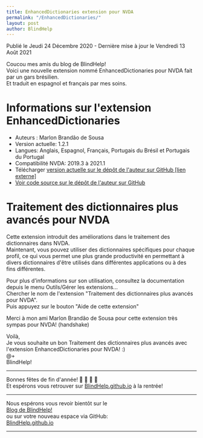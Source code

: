 ```yaml
---
title: EnhancedDictionaries extension pour NVDA
permalink: "/EnhancedDictionaries/"
layout: post
author: BlindHelp
---
```


<footer>Publié le Jeudi 24 Décembre 2020 - Dernière mise à jour le Vendredi 13 Août 2021</footer>


Coucou mes amis du blog de BlindHelp!    
Voici une nouvelle extension nommé EnhancedDictionaries pour NVDA fait  par un gars brésilien.    
Et traduit en espagnol et français par mes soins.    

# Informations sur l'extension EnhancedDictionaries #

* Auteurs : Marlon Brandão de Sousa
* Version actuelle: 1.2.1
* Langues: Anglais, Espagnol, Français, Portugais du Brésil et Portugais du Portugal
* Compatibilité NVDA: 2019.3 à 2021.1
* Télécharger [version actuelle sur le dépôt de l'auteur sur GitHub [lien externe]](https://github.com/marlon-sousa/EnhancedDictionaries/releases/download/1.2.1/EnhancedDictionaries-1.2.1.nvda-addon)
* [Voir code source sur le dépôt de l'auteur sur GitHub](https://github.com/marlon-sousa/EnhancedDictionaries)

# Traitement des dictionnaires plus avancés pour NVDA #

Cette extension introduit des améliorations dans le traitement des dictionnaires dans NVDA.    
Maintenant, vous pouvez utiliser des dictionnaires spécifiques pour chaque profil, ce qui vous permet une plus grande productivité en permettant à divers dictionnaires d'être utilisés dans différentes applications ou à des fins différentes.   

Pour plus d’informations sur son utilisation, consultez la documentation depuis le menu Outils/Gérer les extensions...    
Chercher le nom de l'extension "Traitement des dictionnaires plus avancés pour NVDA".    
Puis appuyez sur le bouton "Aide de cette extension"    

Merci à mon ami Marlon Brandão de Sousa pour cette extension très sympas pour NVDA! (handshake)    

Voilà,    
Je vous souhaite un bon Traitement des dictionnaires plus avancés  avec  l'extension EnhancedDictionaries pour NVDA! :)    
@+    
BlindHelp!    

---

Bonnes fêtes de fin d'année! 🎄 🎅 🎉 🎁    
Et espérons vous retrouver sur [BlindHelp.github.io](https://blindhelp.github.io/) à la rentrée!    

---

Nous espérons vous revoir bientôt sur le      
[Blog de BlindHelp!](http://blindhelp.blogspot.fr/)                    
ou sur  votre nouveau espace via GitHub:                     
[BlindHelp.github.io](https://blindhelp.github.io)                    

---